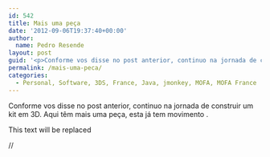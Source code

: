 ```yaml
---
id: 542
title: Mais uma peça
date: '2012-09-06T19:37:40+00:00'
author: 
  name: Pedro Resende
layout: post
guid: '<p>Conforme vos disse no post anterior, continuo na jornada de construir um kit em 3D. Aqui têm mais uma peça, esta já tem movimento .</p><p>This text will be replaced</p><p>// </p>'
permalink: /mais-uma-peca/
categories:
  - Personal, Software, 3DS, France, Java, jmonkey, MOFA, MOFA France
---
```

Conforme vos disse no post anterior, continuo na jornada de construir um kit em 3D. Aqui têm mais uma peça, esta já tem movimento .

This text will be replaced

//
